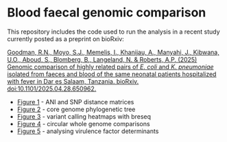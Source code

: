 # Blood faecal genomic comparison

This repository includes the code used to run the analysis in a recent study currently posted as a preprint on bioRxiv:

[Goodman, R.N., Moyo, S.J., Memelis, I., Khanijau, A., Manyahi, J., Kibwana, U.O., Aboud, S., Blomberg, B., Langeland, N. & Roberts, A.P. (2025) Genomic comparison of highly related pairs of *E. coli* and *K. pneumoniae* isolated from faeces and blood of the same neonatal patients hospitalized with fever in Dar es Salaam, Tanzania. bioRxiv. doi:10.1101/2025.04.28.650962.](https://doi.org/10.1101/2025.04.28.650962)

* [Figure 1](https://rngoodman.github.io/blood-faecal-genomic-comparison/vignettes/1_ANI_and_SNP_distance_matrices.html) - ANI and SNP distance matrices
* [Figure 2](https://rngoodman.github.io/blood-faecal-genomic-comparison/vignettes/2-core_genome_phylogenetic_tree.html) - core genome phylogenetic tree
* [Figure 3](https://rngoodman.github.io/blood-faecal-genomic-comparison/vignettes/3_variant_calling_heatmaps_with_breseq.html) - variant calling heatmaps with breseq
* [Figure 4](https://rngoodman.github.io/blood-faecal-genomic-comparison/vignettes/4_circular_whole_genome_comparisons.html) - circular whole genome comparisons
* [Figure 5](https://rngoodman.github.io/blood-faecal-genomic-comparison/vignettes/5_analysing_virulence_factor_determinants.html) - analysing virulence factor determinants
